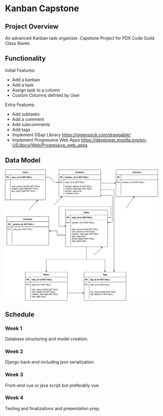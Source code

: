 # Kanban Capstone

## Project Overview

An advanced Kanban task organizer. Capstone Project for PDX Code Guild Class Raven.

## Functionality

Initial Features:

- Add a kanban
- Add a task
- Assign task to a column
- Custom Columns defined by User

Extra Features:

- Add subtasks
- Add a comment
- Add subcomments
- Add tags
- Implement GSap Library <https://greensock.com/draggable/>
- Implement Progressive Web Apps <https://developer.mozilla.org/en-US/docs/Web/Progressive_web_apps>

## Data Model

![Data Model](images/Kanban%20Captstone%20Diagram.drawio.svg)

## Schedule

### Week 1

Database structuring and model creation.

### Week 2

Django back-end including json serialization

### Week 3

Front-end vue or java script but preferably vue.

### Week 4

Testing and finalizations and presentation prep.

